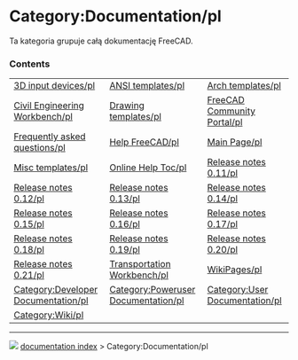 # Category:Documentation/pl
Ta kategoria grupuje całą dokumentację FreeCAD.

### Contents

|     |     |     |
| --- | --- | --- |
| [3D input devices/pl](3D_input_devices/pl.md) | [ANSI templates/pl](ANSI_templates/pl.md) | [Arch templates/pl](Arch_templates/pl.md) |
| [Civil Engineering Workbench/pl](Civil_Engineering_Workbench/pl.md) | [Drawing templates/pl](Drawing_templates/pl.md) | [FreeCAD Community Portal/pl](FreeCAD_Community_Portal/pl.md) |
| [Frequently asked questions/pl](Frequently_asked_questions/pl.md) | [Help FreeCAD/pl](Help_FreeCAD/pl.md) | [Main Page/pl](Main_Page/pl.md) |
| [Misc templates/pl](Misc_templates/pl.md) | [Online Help Toc/pl](Online_Help_Toc/pl.md) | [Release notes 0.11/pl](Release_notes_0.11/pl.md) |
| [Release notes 0.12/pl](Release_notes_0.12/pl.md) | [Release notes 0.13/pl](Release_notes_0.13/pl.md) | [Release notes 0.14/pl](Release_notes_0.14/pl.md) |
| [Release notes 0.15/pl](Release_notes_0.15/pl.md) | [Release notes 0.16/pl](Release_notes_0.16/pl.md) | [Release notes 0.17/pl](Release_notes_0.17/pl.md) |
| [Release notes 0.18/pl](Release_notes_0.18/pl.md) | [Release notes 0.19/pl](Release_notes_0.19/pl.md) | [Release notes 0.20/pl](Release_notes_0.20/pl.md) |
| [Release notes 0.21/pl](Release_notes_0.21/pl.md) | [Transportation Workbench/pl](Transportation_Workbench/pl.md) | [WikiPages/pl](WikiPages/pl.md) |
| [Category:Developer Documentation/pl](Category_Developer_Documentation/pl.md) | [Category:Poweruser Documentation/pl](Category_Poweruser_Documentation/pl.md) | [Category:User Documentation/pl](Category_User_Documentation/pl.md) |
| [Category:Wiki/pl](Category_Wiki/pl.md) |



---
![](images/Button_right.svg) [documentation index](../README.md) > Category:Documentation/pl
